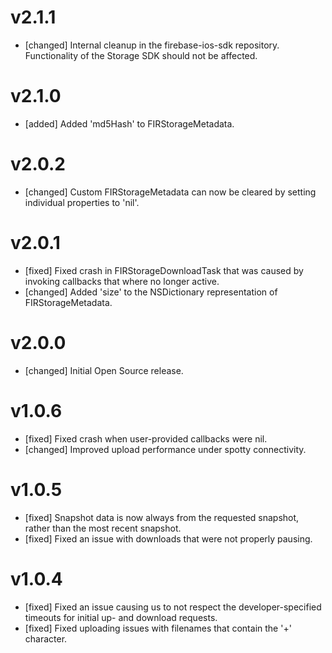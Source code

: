# v2.1.1
- [changed] Internal cleanup in the firebase-ios-sdk repository. Functionality of the Storage SDK should not be affected.

# v2.1.0
- [added] Added 'md5Hash' to FIRStorageMetadata.

# v2.0.2
- [changed] Custom FIRStorageMetadata can now be cleared by setting individual properties to 'nil'.

# v2.0.1
- [fixed] Fixed crash in FIRStorageDownloadTask that was caused by invoking callbacks that where no longer active.
- [changed] Added 'size' to the NSDictionary representation of FIRStorageMetadata.

# v2.0.0
- [changed] Initial Open Source release.

# v1.0.6

- [fixed] Fixed crash when user-provided callbacks were nil.
- [changed] Improved upload performance under spotty connectivity.

# v1.0.5

- [fixed] Snapshot data is now always from the requested snapshot, rather than
  the most recent snapshot.
- [fixed] Fixed an issue with downloads that were not properly pausing.

# v1.0.4

- [fixed] Fixed an issue causing us to not respect the developer-specified
  timeouts for initial up- and download requests.
- [fixed] Fixed uploading issues with filenames that contain the '+' character.
